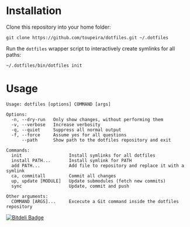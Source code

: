 # Installation

Clone this repository into your home folder:

    git clone https://github.com/toupeira/dotfiles.git ~/.dotfiles

Run the `dotfiles` wrapper script to interactively create symlinks for all paths:

    ~/.dotfiles/bin/dotfiles init

# Usage

    Usage: dotfiles [options] COMMAND [args]

    Options:
      -n, --dry-run   Only show changes, without performing them
      -v, --verbose   Increase verbosity
      -q, --quiet     Suppress all normal output
      -f, --force     Assume yes for all questions
          --path      Show path to the dotfiles repository and exit

    Commands:
      init                  Install symlinks for all dotfiles
      install PATH...       Install symlink for PATH
      add PATH...           Add file to repository and replace it with a symlink
      ca, commitall         Commit all changes
      up, update [MODULE]   Update submodules (fetch new commits)
      sync                  Update, commit and push

    Other arguments:
      COMMAND [ARGS]...     Excecute a Git command inside the dotfiles repository

[![Bitdeli Badge](https://d2weczhvl823v0.cloudfront.net/toupeira/dotfiles/trend.png)](https://bitdeli.com/free "Bitdeli Badge")
